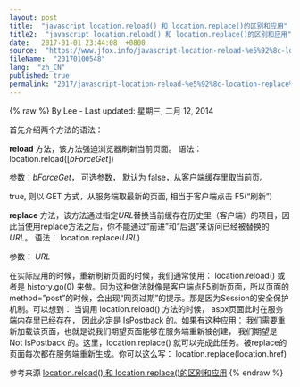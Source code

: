 ```yaml
---
layout: post
title:  "javascript location.reload() 和 location.replace()的区别和应用"
title2:  "javascript location.reload() 和 location.replace()的区别和应用"
date:   2017-01-01 23:44:08  +0800
source:  "https://www.jfox.info/javascript-location-reload-%e5%92%8c-location-replace%e7%9a%84%e5%8c%ba%e5%88%ab%e5%92%8c%e5%ba%94%e7%94%a8.html"
fileName:  "20170100548"
lang:  "zh_CN"
published: true
permalink: "2017/javascript-location-reload-%e5%92%8c-location-replace%e7%9a%84%e5%8c%ba%e5%88%ab%e5%92%8c%e5%ba%94%e7%94%a8.html"
---
```

{% raw %}
By Lee - Last updated: 星期三, 二月 12, 2014

首先介绍两个方法的语法：

**reload** 方法，该方法强迫浏览器刷新当前页面。
语法： location.reload([*bForceGet*])                                                                                                                          

参数：*bForceGet*， 可选参数， 默认为 false，从客户端缓存里取当前页。                                                                 

true, 则以 GET 方式，从服务端取最新的页面, 相当于客户端点击 F5(“刷新”)

**replace** 方法，该方法通过指定*URL*替换当前缓存在历史里（客户端）的项目，因此当使用replace方法之后，你不能通过“前进”和“后退”来访问已经被替换的*URL*。
语法： location.replace(*URL*)                                                                                                     

 参数： *URL*

在实际应用的时候，重新刷新页面的时候，我们通常使用： location.reload() 或者是 history.go(0) 来做。因为这种做法就像是客户端点F5刷新页面，所以页面的method=”post”的时候，会出现“网页过期”的提示。那是因为Session的安全保护机制。可以想到： 当调用 location.reload() 方法的时候， aspx页面此时在服务端内存里已经存在， 因此必定是 IsPostback 的。如果有这种应用： 我们需要重新加载该页面，也就是说我们期望页面能够在服务端重新被创建， 我们期望是 Not IsPostback 的。这里，location.replace() 就可以完成此任务。被replace的页面每次都在服务端重新生成。你可以这么写： location.replace(location.href)

参考来源 [location.reload() 和 location.replace()的区别和应用](https://www.jfox.info/go.php?url=http://www.jfox.info/url.php?url=http%3A%2F%2Fblog.csdn.net%2Ffangxing80%2Farticle%2Fdetails%2F604916)
{% endraw %}